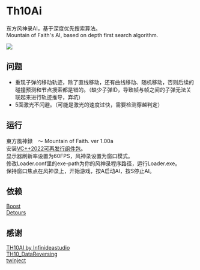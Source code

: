 # Th10Ai

东方风神录AI，基于深度优先搜索算法。<br />
Mountain of Faith's AI, based on depth first search algorithm.<br />

![](https://github.com/unnamedmemory/Th10Ai/blob/master/1.png)

## 问题

* 重现子弹的移动轨迹，除了直线移动，还有曲线移动、随机移动，否则后续的碰撞预测和节点搜索都是错的。（缺少子弹ID，导致帧与帧之间的子弹无法关联起来进行轨迹推导，弃坑）<br />
* 5面激光不闪避。（可能是激光的速度过快，需要检测穿越判定）<br />

## 运行

東方風神録　～ Mountain of Faith. ver 1.00a<br />
安装[VC++2022可再发行组件包](https://docs.microsoft.com/en-us/cpp/windows/latest-supported-vc-redist?view=msvc-170)。<br />
显示器刷新率设置为60FPS，风神录设置为窗口模式。<br />
修改Loader.conf里的exe-path为你的风神录程序路径，运行Loader.exe。<br />
保持窗口焦点在风神录上，开始游戏，按A启动AI，按S停止AI。<br />

## 依赖

[Boost](https://www.boost.org)<br />
[Detours](https://github.com/microsoft/detours)<br />

## 感谢

[TH10AI by Infinideastudio](https://github.com/Infinideastudio/TH10AI)<br />
[TH10_DataReversing](https://github.com/binvec/TH10_DataReversing)<br />
[twinject](https://github.com/Netdex/twinject)<br />
